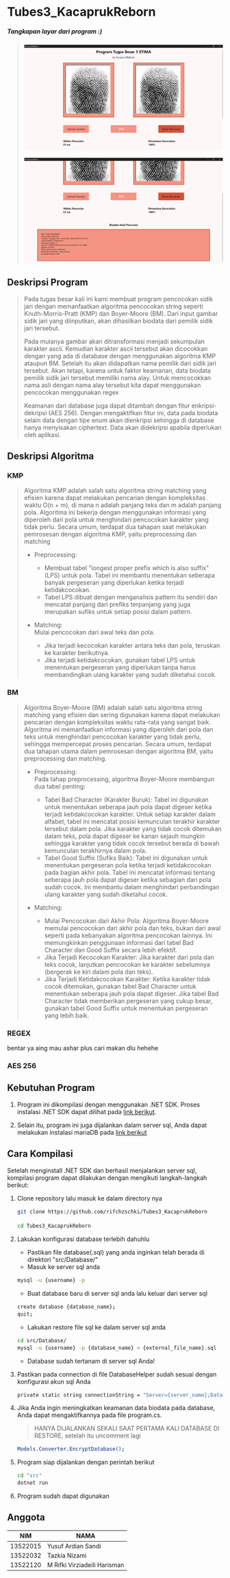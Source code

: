# Tubes3_KacaprukReborn
##### Tangkapan layar dari program :)
> ![program](src/Assets/tes.png) <br>
>
> ![program2](src/Assets/hasil.png)

## Deskripsi Program

> Pada tugas besar kali ini kami membuat program pencocokan sidik jari dengan memanfaatkan algoritma pencocokan string seperti Knuth-Morris-Pratt (KMP) dan Boyer-Moore (BM). Dari input gambar sidik jari yang diinputkan, akan dihasilkan biodata dari pemilik sidik jari tersebut.
>
> Pada mulanya gambar akan ditransformasi menjadi sekumpulan karakter ascii. Kemudian karakter ascii tersebut akan dicocokkan dengan yang ada di database dengan menggunakan algoritma KMP ataupun BM. Setelah itu akan didapatkan nama pemilik dari sidik jari tersebut. Akan tetapi, karena untuk faktor keamanan, data biodata pemilik sidik jari tersebut memiliki nama alay. Untuk mencocokkan nama asli dengan nama alay tersebut kita dapat menggunakan pencocokan menggunakan regex
>
> Keamanan dari database juga dapat ditambah dengan fitur enkripsi-dekripsi (AES 256). Dengan mengaktifkan fitur ini, data pada biodata selain data dengan tipe enum akan dienkripsi sehingga di database hanya menyisakan ciphertext. Data akan didekripsi apabila diperlukan oleh aplikasi.

## Deskripsi Algoritma
### KMP
> Algoritma KMP adalah salah satu algoritma string matching yang efisien karena dapat melakukan pencarian dengan kompleksitas waktu O(n + m), di mana n adalah panjang teks dan m adalah panjang pola. Algoritma ini bekerja dengan menggunakan informasi yang diperoleh dari pola untuk menghindari pencocokan karakter yang tidak perlu. Secara umum, terdapat dua tahapan saat melakukan pemrosesan dengan algoritma KMP, yaitu preprocessing dan matching
>
>  - Preprocessing:<br>
>    - Membuat tabel "longest proper prefix which is also suffix" (LPS) untuk pola. Tabel ini membantu menentukan seberapa banyak pergeseran yang diperlukan ketika terjadi ketidakcocokan.
>    - Tabel LPS dibuat dengan menganalisis pattern itu sendiri dan mencatat panjang dari prefiks terpanjang yang juga merupakan sufiks untuk setiap posisi dalam pattern.
> 
>  - Matching:<br>
> Mulai pencocokan dari awal teks dan pola.
>    - Jika terjadi kecocokan karakter antara teks dan pola, teruskan ke karakter berikutnya.
>    - Jika terjadi ketidakcocokan, gunakan tabel LPS untuk menentukan pergeseran yang diperlukan tanpa harus membandingkan ulang karakter yang sudah diketahui cocok.

### BM
> Algoritma Boyer-Moore (BM) adalah salah satu algoritma string matching yang efisien dan sering digunakan karena dapat melakukan pencarian dengan kompleksitas waktu rata-rata yang sangat baik. Algoritma ini memanfaatkan informasi yang diperoleh dari pola dan teks untuk menghindari pencocokan karakter yang tidak perlu, sehingga mempercepat proses pencarian. Secara umum, terdapat dua tahapan utama dalam pemrosesan dengan algoritma BM, yaitu preprocessing dan matching.
>
>  - Preprocessing:<br>
> Pada tahap preprocessing, algoritma Boyer-Moore membangun dua tabel penting:<br>
>    - Tabel Bad Character (Karakter Buruk): Tabel ini digunakan untuk menentukan seberapa jauh pola dapat digeser ketika terjadi ketidakcocokan karakter. Untuk setiap karakter dalam alfabet, tabel ini mencatat posisi kemunculan terakhir karakter tersebut dalam pola. Jika karakter yang tidak cocok ditemukan dalam teks, pola dapat digeser ke kanan sejauh mungkin sehingga karakter yang tidak cocok tersebut berada di bawah kemunculan terakhirnya dalam pola.
>    - Tabel Good Suffix (Sufiks Baik): Tabel ini digunakan untuk menentukan pergeseran pola ketika terjadi ketidakcocokan pada bagian akhir pola. Tabel ini mencatat informasi tentang seberapa jauh pola dapat digeser ketika sebagian dari pola sudah cocok. Ini membantu dalam menghindari perbandingan ulang karakter yang sudah diketahui cocok.
>
>  - Matching:<br>
>    - Mulai Pencocokan dari Akhir Pola: Algoritma Boyer-Moore memulai pencocokan dari akhir pola dan teks, bukan dari awal seperti pada kebanyakan algoritma pencocokan lainnya. Ini memungkinkan penggunaan informasi dari tabel Bad Character dan Good Suffix secara lebih efektif.
>    - Jika Terjadi Kecocokan Karakter: Jika karakter dari pola dan teks cocok, lanjutkan pencocokan ke karakter sebelumnya (bergerak ke kiri dalam pola dan teks).
>    - Jika Terjadi Ketidakcocokan Karakter: Ketika karakter tidak cocok ditemukan, gunakan tabel Bad Character untuk menentukan seberapa jauh pola dapat digeser. Jika tabel Bad Character tidak memberikan pergeseran yang cukup besar, gunakan tabel Good Suffix untuk menentukan pergeseran yang lebih baik.

### REGEX
bentar ya aing mau ashar plus cari makan dlu hehehe
### AES 256

## Kebutuhan Program

1. Program ini dikompilasi dengan menggunakan .NET SDK. Proses instalasi .NET SDK dapat dilihat pada [link berikut](https://dotnet.microsoft.com/en-us/download).

2. Selain itu, program ini juga dijalankan dalam server sql, Anda dapat melakukan instalasi mariaDB pada [link berikut](https://mariadb.org/download/?t=mariadb&p=mariadb&r=11.4.2&os=windows&cpu=x86_64&pkg=msi&mirror=bkns)

## Cara Kompilasi

Setelah menginstall .NET SDK dan berhasil menjalankan server sql, kompilasi program dapat dilakukan dengan mengikuti langkah-langkah berikut:

1. Clone repository lalu masuk ke dalam directory nya

   ```bash
   git clone https://github.com/rifchzschki/Tubes3_KacaprukReborn

   cd Tubes3_KacaprukReborn
   ```

2. Lakukan konfigurasi database terlebih dahuhlu

   - Pastikan file database(.sql) yang anda inginkan telah berada di direktori "src/Database/"
   - Masuk ke server sql anda

   ```bash
   mysql -u {username} -p
   ```

   - Buat database baru di server sql anda lalu keluar dari server sql

   ```bash
   create database {database_name};
   quit;
   ```

   - Lakukan restore file sql ke dalam server sql anda

   ```bash
   cd src/Database/
   mysql -u {username} -p {database_name} < {external_file_name}.sql
   ```

   - Database sudah tertanam di server sql Anda!

3. Pastikan pada connection di file DatabaseHelper sudah sesuai dengan konfigurasi akun sql Anda

   ```bash
   private static string connectionString = "Server={server_name};Database={database_name};Uid={username};Pwd={password};";
   ```

4. Jika Anda ingin meningkatkan keamanan data biodata pada database, Anda dapat mengaktifkannya pada file program.cs. 
    > HANYA DIJALANKAN SEKALI SAAT PERTAMA KALI DATABASE DI RESTORE, setelah itu uncomment lagi
   ```bash
   Models.Converter.EncryptDatabase();
   ```

5. Program siap dijalankan dengan perintah berikut

   ```bash
   cd "src"
   dotnet run
   ```

6. Program sudah dapat digunakan

## Anggota

| NIM      | NAMA                         |
| -------- | ---------------------------- |
| 13522015 | Yusuf Ardian Sandi           |
| 13522032 | Tazkia Nizami                |
| 13522120 | M Rifki Virziadeili Harisman |
